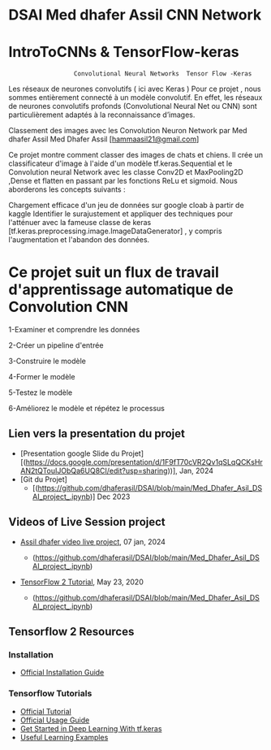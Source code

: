 # DSAI    Med dhafer Assil          CNN Network

#                          IntroToCNNs  &  TensorFlow-keras 
                      Convolutional Neural Networks  Tensor Flow -Keras
                      
Les réseaux de neurones convolutifs (  ici avec Keras )
Pour ce projet , nous sommes entièrement connecté à un modèle convolutif. En effet, les réseaux de neurones convolutifs profonds (Convolutional Neural Net ou CNN) sont particulièrement adaptés à la reconnaissance d’images.


                      
Classement des images avec les Convolution Neuron Network    par Med dhafer Assil 
Med Dhafer Assil  [hammaasil21@gmail.com]

Ce projet montre comment classer des images de chats et chiens. Il crée un classificateur d'image à l'aide d'un modèle tf.keras.Sequential et le Convolution neural Network avec les classe Conv2D et MaxPooling2D ,Dense et flatten en passant par les fonctions ReLu et sigmoid. Nous aborderons  les concepts suivants :

Chargement efficace d'un jeu de données sur google cloab à partir de kaggle
Identifier le surajustement et appliquer des techniques pour l'atténuer avec la fameuse classe de keras 
[tf.keras.preprocessing.image.ImageDataGenerator] , y compris l'augmentation et l'abandon des données.

#
# Ce projet suit un flux de travail d'apprentissage automatique de Convolution CNN

1-Examiner et comprendre les données

2-Créer un pipeline d'entrée  

3-Construire le modèle

4-Former le modèle

5-Testez le modèle

6-Améliorez le modèle et répétez le processus

## Lien vers la presentation du projet 
* [Presentation google Slide du Projet][(https://docs.google.com/presentation/d/1F9fT70cVR2Qv1qSLqQCKsHrAN2tQTouIJObQa6UQ8CI/edit?usp=sharing))], Jan, 2024
* [Git du  Projet]
  - [(https://github.com/dhaferasil/DSAI/blob/main/Med_Dhafer_Asil_DSAI_project_.ipynb)]   Dec 2023



## Videos of Live Session project

* [Assil dhafer video live project](https://drive.google.com/file/d/1KTayNEDoQ3Fp8A6BmXnzgL_6JhNwsMaQ/view?usp=sharing), 07 jan, 2024
  - (https://github.com/dhaferasil/DSAI/blob/main/Med_Dhafer_Asil_DSAI_project_.ipynb)


* [TensorFlow 2 Tutorial](https://www.youtube.com/watch?v=M5cGJV-cKmE), May 23, 2020
  - (https://github.com/dhaferasil/DSAI/blob/main/Med_Dhafer_Asil_DSAI_project_.ipynb)
 






## Tensorflow 2 Resources
### Installation
* [Official Installation Guide](https://www.tensorflow.org/install)

### Tensorflow Tutorials
* [Official Tutorial](https://www.tensorflow.org/tutorials)
* [Official Usage Guide](https://www.tensorflow.org/guide)
* [Get Started in Deep Learning With tf.keras](https://machinelearningmastery.com/tensorflow-tutorial-deep-learning-with-tf-keras/)
* [Useful Learning Examples](https://github.com/aymericdamien/TensorFlow-Examples/tree/master/tensorflow_v2)

